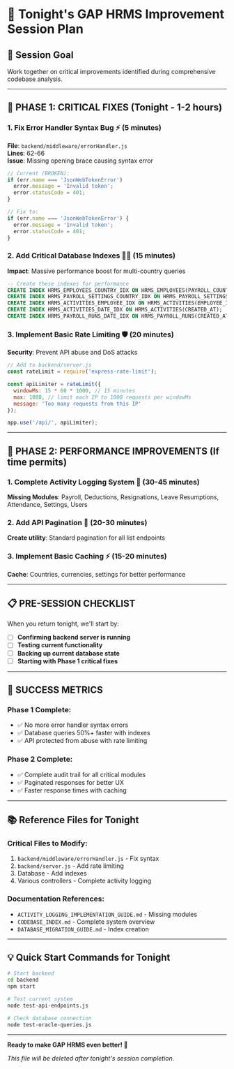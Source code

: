 # 🌙 Tonight's GAP HRMS Improvement Session Plan

## 🎯 Session Goal
Work together on critical improvements identified during comprehensive codebase analysis.

---

## 🚨 PHASE 1: CRITICAL FIXES (Tonight - 1-2 hours)

### 1. **Fix Error Handler Syntax Bug** ⚡ (5 minutes)
**File**: `backend/middleware/errorHandler.js`  
**Lines**: 62-66  
**Issue**: Missing opening brace causing syntax error

```javascript
// Current (BROKEN):
if (err.name === 'JsonWebTokenError')
  error.message = 'Invalid token';
  error.statusCode = 401;
}

// Fix to:
if (err.name === 'JsonWebTokenError') {
  error.message = 'Invalid token';
  error.statusCode = 401;
}
```

### 2. **Add Critical Database Indexes** 🏃‍♂️ (15 minutes)
**Impact**: Massive performance boost for multi-country queries

```sql
-- Create these indexes for performance
CREATE INDEX HRMS_EMPLOYEES_COUNTRY_IDX ON HRMS_EMPLOYEES(PAYROLL_COUNTRY);
CREATE INDEX HRMS_PAYROLL_SETTINGS_COUNTRY_IDX ON HRMS_PAYROLL_SETTINGS(PAYROLL_COUNTRY);
CREATE INDEX HRMS_ACTIVITIES_EMPLOYEE_IDX ON HRMS_ACTIVITIES(EMPLOYEE_ID);
CREATE INDEX HRMS_ACTIVITIES_DATE_IDX ON HRMS_ACTIVITIES(CREATED_AT);
CREATE INDEX HRMS_PAYROLL_RUNS_DATE_IDX ON HRMS_PAYROLL_RUNS(CREATED_AT);
```

### 3. **Implement Basic Rate Limiting** 🛡️ (20 minutes)
**Security**: Prevent API abuse and DoS attacks

```javascript
// Add to backend/server.js
const rateLimit = require('express-rate-limit');

const apiLimiter = rateLimit({
  windowMs: 15 * 60 * 1000, // 15 minutes
  max: 1000, // limit each IP to 1000 requests per windowMs
  message: 'Too many requests from this IP'
});

app.use('/api/', apiLimiter);
```

---

## 🔧 PHASE 2: PERFORMANCE IMPROVEMENTS (If time permits)

### 1. **Complete Activity Logging System** 📝 (30-45 minutes)
**Missing Modules**: Payroll, Deductions, Resignations, Leave Resumptions, Attendance, Settings, Users

### 2. **Add API Pagination** 📄 (20-30 minutes)
**Create utility**: Standard pagination for all list endpoints

### 3. **Implement Basic Caching** ⚡ (15-20 minutes)
**Cache**: Countries, currencies, settings for better performance

---

## 📋 PRE-SESSION CHECKLIST

When you return tonight, we'll start by:
- [ ] **Confirming backend server is running**
- [ ] **Testing current functionality**
- [ ] **Backing up current database state**
- [ ] **Starting with Phase 1 critical fixes**

---

## 🎯 SUCCESS METRICS

### Phase 1 Complete:
- ✅ No more error handler syntax errors
- ✅ Database queries 50%+ faster with indexes
- ✅ API protected from abuse with rate limiting

### Phase 2 Complete:
- ✅ Complete audit trail for all critical modules
- ✅ Paginated responses for better UX
- ✅ Faster response times with caching

---

## 📚 Reference Files for Tonight

### Critical Files to Modify:
1. `backend/middleware/errorHandler.js` - Fix syntax
2. `backend/server.js` - Add rate limiting
3. Database - Add indexes
4. Various controllers - Complete activity logging

### Documentation References:
- `ACTIVITY_LOGGING_IMPLEMENTATION_GUIDE.md` - Missing modules
- `CODEBASE_INDEX.md` - Complete system overview
- `DATABASE_MIGRATION_GUIDE.md` - Index creation

---

## 💡 Quick Start Commands for Tonight

```bash
# Start backend
cd backend
npm start

# Test current system
node test-api-endpoints.js

# Check database connection
node test-oracle-queries.js
```

---

**Ready to make GAP HRMS even better! 🚀**

*This file will be deleted after tonight's session completion.*
